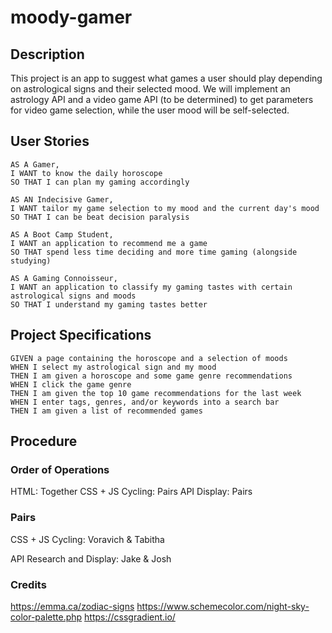 # moody-gamer

## Description

This project is an app to suggest what games a user should play depending on astrological signs and their selected mood. We will implement an astrology API and a video game API (to be determined) to get parameters for video game selection, while the user mood will be self-selected. 

## User Stories

    AS A Gamer,
    I WANT to know the daily horoscope
    SO THAT I can plan my gaming accordingly

    AS AN Indecisive Gamer,
    I WANT tailor my game selection to my mood and the current day's mood
    SO THAT I can be beat decision paralysis

    AS A Boot Camp Student,
    I WANT an application to recommend me a game
    SO THAT spend less time deciding and more time gaming (alongside studying)

    AS A Gaming Connoisseur,
    I WANT an application to classify my gaming tastes with certain astrological signs and moods
    SO THAT I understand my gaming tastes better

## Project Specifications

    GIVEN a page containing the horoscope and a selection of moods
    WHEN I select my astrological sign and my mood
    THEN I am given a horoscope and some game genre recommendations
    WHEN I click the game genre
    THEN I am given the top 10 game recommendations for the last week
    WHEN I enter tags, genres, and/or keywords into a search bar
    THEN I am given a list of recommended games


## Procedure

### Order of Operations
HTML: Together
CSS + JS Cycling: Pairs
API Display: Pairs

### Pairs
CSS + JS Cycling: Voravich & Tabitha

API Research and Display:  Jake & Josh

### Credits

https://emma.ca/zodiac-signs
https://www.schemecolor.com/night-sky-color-palette.php
https://cssgradient.io/